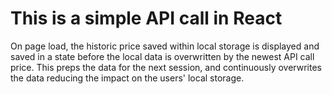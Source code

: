 # This is a simple API call in React

On page load, the historic price saved within local storage is displayed and saved in a state before the local data is overwritten by the newest API call price. This preps the data for the next session, and continuously overwrites the data reducing the impact on the users' local storage. 
